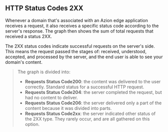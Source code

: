 ## HTTP Status Codes 2XX

Whenever a domain that's associated with an Azion edge application receives a request, it also receives a specific status code according to the server's response. The graph then shows the sum of total requests that received a status 2XX.

The 2XX status codes indicate successful requests on the server's side. This means the request passed the stages of: received, understood, accepted, and processed by the server, and the end user is able to see your domain's content.

> The graph is divided into:
> 
> - **Requests Status Code200**: the content was delivered to the user correctly. Standard status for a successful HTTP request.
> - **Requests Status Code204**: the server completed the request, but had no content to deliver.
> - **Requests Status Code206**: the server delivered only a part of the content because it was divided into parts.
> - **Requests Status Code2xx**: the server indicated other status of the 2XX type. They rarely occur, and are all gathered on this option.